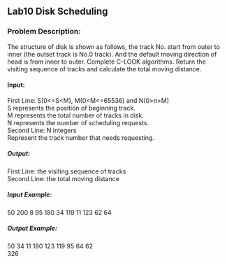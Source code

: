 ## Lab10 Disk Scheduling

### Problem Description:
The structure of disk is shown as follows, the track No. 
start from outer to inner (the outset track is No.0 track). 
And the default moving direction of head is from inner to outer. 
Complete C-LOOK algorithms. Return the visiting sequence of tracks and calculate the total moving distance.

#### Input:
First Line: S(0<=S<M), M(0<M<=65536) and N(0>n>M)  
S represents the position of beginning track.  
M represents the total number of tracks in disk.  
N represents the number of scheduling requests.  
Second Line: N integers  
Represent the track number that needs requesting.

##### Output:
First Line: the visiting sequence of tracks  
Second Line: the total moving distance

##### Input Example:
50 200 8
95 180 34 119 11 123 62 64

##### Output Example:
50 34 11 180 123 119 95 64 62  
326
